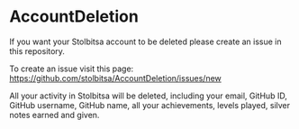 # AccountDeletion

If you want your Stolbitsa account to be deleted please create an issue in this repository.

To create an issue visit this page: https://github.com/stolbitsa/AccountDeletion/issues/new

All your activity in Stolbitsa will be deleted, including your email, GitHub ID, GitHub username, GitHub name, all your achievements, levels played, silver notes earned and given.
